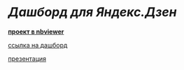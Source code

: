 # <i>Дашборд для Яндекс.Дзен</i>


[<b>проект в nbviewer</b>](https://nbviewer.org/github/Senyanordwest/yandex.praktikum/blob/main/project_11_tableau_dashboard/dashboard_for_yandex_zen_punenko_da35.ipynb)


[ссылка на дашборд](https://public.tableau.com/app/profile/senyanordwest/viz/dashboard_for_yandex_zen_punenko_da35/Dashboard1?publish=yes)

[презентация](https://disk.yandex.ru/i/NrL4b_dpL2iilg)

